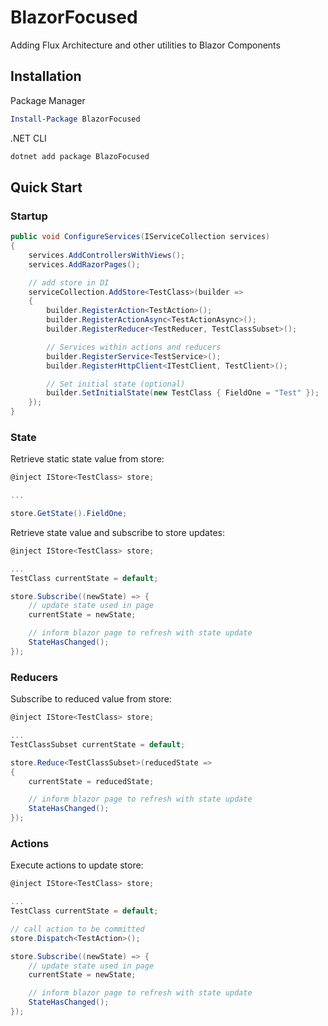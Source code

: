 # BlazorFocused

Adding Flux Architecture and other utilities to Blazor Components

## Installation

Package Manager

```powershell
Install-Package BlazorFocused
```

.NET CLI

```powershell
dotnet add package BlazoFocused
```

## Quick Start

### Startup

```csharp
public void ConfigureServices(IServiceCollection services)
{
    services.AddControllersWithViews();
    services.AddRazorPages();

    // add store in DI
    serviceCollection.AddStore<TestClass>(builder =>
    {
        builder.RegisterAction<TestAction>();
        builder.RegisterActionAsync<TestActionAsync>();
        builder.RegisterReducer<TestReducer, TestClassSubset>();

        // Services within actions and reducers
        builder.RegisterService<TestService>();
        builder.RegisterHttpClient<ITestClient, TestClient>();

        // Set initial state (optional)
        builder.SetInitialState(new TestClass { FieldOne = "Test" });
    });
}
```

### State

Retrieve static state value from store:

```csharp
@inject IStore<TestClass> store;

...

store.GetState().FieldOne;

```

Retrieve state value and subscribe to store updates:

```csharp
@inject IStore<TestClass> store;

...
TestClass currentState = default;

store.Subscribe((newState) => {
    // update state used in page
    currentState = newState;

    // inform blazor page to refresh with state update
    StateHasChanged();
});

```

### Reducers

Subscribe to reduced value from store:

```csharp
@inject IStore<TestClass> store;

...
TestClassSubset currentState = default;

store.Reduce<TestClassSubset>(reducedState =>
{
    currentState = reducedState;

    // inform blazor page to refresh with state update
    StateHasChanged();
});
```

### Actions

Execute actions to update store:

```csharp
@inject IStore<TestClass> store;

...
TestClass currentState = default;

// call action to be committed
store.Dispatch<TestAction>();

store.Subscribe((newState) => {
    // update state used in page
    currentState = newState;

    // inform blazor page to refresh with state update
    StateHasChanged();
});

```
